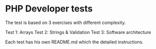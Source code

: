 # PHP Developer tests

The test is based on 3 exercises with different complexity.

Test 1: Arrays
Test 2: Strings & Validation
Test 3: Software architecture

Each test has his own README.md which the detailed instructions.

